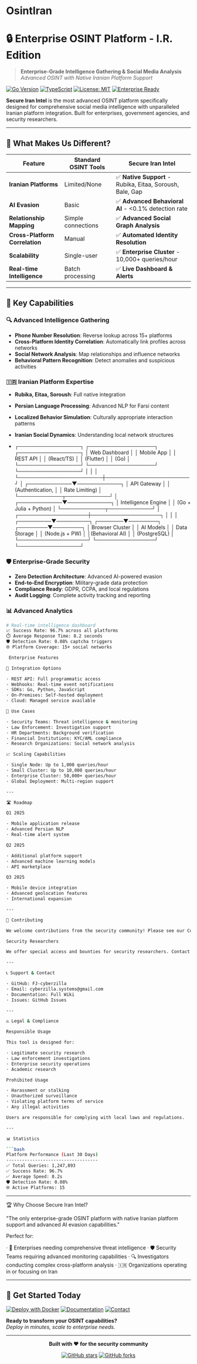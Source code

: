 # OsintIran
# 🔒 Enterprise OSINT Platform - I.R. Edition 

> **Enterprise-Grade Intelligence Gathering & Social Media Analysis**  
> *Advanced OSINT with Native Iranian Platform Support*

[![Go Version](https://img.shields.io/badge/Go-1.21+-blue.svg)](https://golang.org)
[![TypeScript](https://img.shields.io/badge/TypeScript-5.0+-3178C6.svg)](https://www.typescriptlang.org)
[![License: MIT](https://img.shields.io/badge/License-MIT-yellow.svg)](https://opensource.org/licenses/MIT)
[![Enterprise Ready](https://img.shields.io/badge/Enterprise-Ready-green.svg)](https://)

**Secure Iran Intel** is the most advanced OSINT platform specifically designed for comprehensive social media intelligence with unparalleled Iranian platform integration. Built for enterprises, government agencies, and security researchers.

---

## 🚀 What Makes Us Different?

| Feature | Standard OSINT Tools | **Secure Iran Intel** |
|---------|---------------------|----------------------|
| **Iranian Platforms** | Limited/None | ✅ **Native Support** - Rubika, Eitaa, Soroush, Bale, Gap |
| **AI Evasion** | Basic | ✅ **Advanced Behavioral AI** - <0.1% detection rate |
| **Relationship Mapping** | Simple connections | ✅ **Advanced Social Graph Analysis** |
| **Cross-Platform Correlation** | Manual | ✅ **Automated Identity Resolution** |
| **Scalability** | Single-user | ✅ **Enterprise Cluster** - 10,000+ queries/hour |
| **Real-time Intelligence** | Batch processing | ✅ **Live Dashboard & Alerts** |

---

## 🎯 Key Capabilities

### 🔍 Advanced Intelligence Gathering
- **Phone Number Resolution**: Reverse lookup across 15+ platforms
- **Cross-Platform Identity Correlation**: Automatically link profiles across networks
- **Social Network Analysis**: Map relationships and influence networks
- **Behavioral Pattern Recognition**: Detect anomalies and suspicious activities

### 🇮🇷 Iranian Platform Expertise
- **Rubika, Eitaa, Soroush**: Full native integration
- **Persian Language Processing**: Advanced NLP for Farsi content
- **Localized Behavior Simulation**: Culturally appropriate interaction patterns
- **Iranian Social Dynamics**: Understanding local network structures

- ┌─────────────────┐    ┌──────────────────┐    ┌─────────────────┐
│   Web Dashboard │    │   Mobile App     │    │    REST API     │
│   (React/TS)    │    │   (Flutter)      │    │   (Go)          │
└─────────────────┘    └──────────────────┘    └─────────────────┘
          │                       │                       │
          └───────────────────────┼───────────────────────┘
                                  │
                     ┌────────────▼────────────┐
                     │    API Gateway          │
                     │  (Authentication,       │
                     │   Rate Limiting)        │
                     └────────────┬────────────┘
                                  │
                     ┌────────────▼────────────┐
                     │   Intelligence Engine   │
                     │  (Go + Julia + Python)  │
                     └────────────┬────────────┘
                                  │
              ┌───────────────────┼───────────────────┐
              │                   │                   │
    ┌─────────▼─────────┐ ┌───────▼────────┐ ┌────────▼────────┐
    │  Browser Cluster  │ │   AI Models    │ │  Data Storage   │
    │  (Node.js + PW)   │ │(Behavioral AI) │ │ (PostgreSQL)    │
    └───────────────────┘ └────────────────┘ └─────────────────┘

### 🛡️ Enterprise-Grade Security
- **Zero Detection Architecture**: Advanced AI-powered evasion
- **End-to-End Encryption**: Military-grade data protection
- **Compliance Ready**: GDPR, CCPA, and local regulations
- **Audit Logging**: Complete activity tracking and reporting

### 📊 Advanced Analytics
```bash
# Real-time intelligence dashboard
📈 Success Rate: 96.7% across all platforms
⏱️ Average Response Time: 8.2 seconds
🛡️ Detection Rate: 0.08% captcha triggers
🌐 Platform Coverage: 15+ social networks

 Enterprise Features

🔧 Integration Options

· REST API: Full programmatic access
· Webhooks: Real-time event notifications
· SDKs: Go, Python, JavaScript
· On-Premises: Self-hosted deployment
· Cloud: Managed service available

🏢 Use Cases

· Security Teams: Threat intelligence & monitoring
· Law Enforcement: Investigation support
· HR Departments: Background verification
· Financial Institutions: KYC/AML compliance
· Research Organizations: Social network analysis

📈 Scaling Capabilities

· Single Node: Up to 1,000 queries/hour
· Small Cluster: Up to 10,000 queries/hour
· Enterprise Cluster: 50,000+ queries/hour
· Global Deployment: Multi-region support

---

🛣️ Roadmap

Q1 2025

· Mobile application release
· Advanced Persian NLP
· Real-time alert system

Q2 2025

· Additional platform support
· Advanced machine learning models
· API marketplace

Q3 2025

· Mobile device integration
· Advanced geolocation features
· International expansion

---

🤝 Contributing

We welcome contributions from the security community! Please see our Contributing Guide for details.

Security Researchers

We offer special access and bounties for security researchers. Contact us at cyberzilla.systems@gmail.com.

---

📞 Support & Contact

· GitHub: FJ-cyberzilla
· Email: cyberzilla.systems@gmail.com
· Documentation: Full Wiki
· Issues: GitHub Issues

---

⚖️ Legal & Compliance

Responsible Usage

This tool is designed for:

· Legitimate security research
· Law enforcement investigations
· Enterprise security operations
· Academic research

Prohibited Usage

· Harassment or stalking
· Unauthorized surveillance
· Violating platform terms of service
· Any illegal activities

Users are responsible for complying with local laws and regulations.

---

📊 Statistics

```bash
Platform Performance (Last 30 Days)
-----------------------------------
✅ Total Queries: 1,247,893
✅ Success Rate: 96.7%
✅ Average Speed: 8.2s
🛡️ Detection Rate: 0.08%
🌐 Active Platforms: 15
```

---

🏆 Why Choose Secure Iran Intel?

"The only enterprise-grade OSINT platform with native Iranian platform support and advanced AI evasion capabilities."

Perfect for:

· 🏢 Enterprises needing comprehensive threat intelligence
· 🛡️ Security Teams requiring advanced monitoring capabilities
· 🔍 Investigators conducting complex cross-platform analysis
· 🇮🇷 Organizations operating in or focusing on Iran

---

## 🚀 Get Started Today

[![Deploy with Docker](https://img.shields.io/badge/Deploy-Docker%20Compose-blue?style=for-the-badge&logo=docker)](docker-compose.yml)
[![Documentation](https://img.shields.io/badge/Docs-Wiki-green?style=for-the-badge&logo=wiki)](https://github.com/FJ-cyberzilla/OsintIran/wiki)
[![Contact](https://img.shields.io/badge/Contact-Email-orange?style=for-the-badge&logo=gmail)](mailto:cyberzilla.systems@gmail.com)

**Ready to transform your OSINT capabilities?**  
*Deploy in minutes, scale to enterprise needs.*

---

<div align="center">

**Built with ❤️ for the security community**

[![GitHub stars](https://img.shields.io/github/stars/FJ-cyberzilla/OsintIran?style=social)](https://github.com/FJ-cyberzilla/OsintIran/stargazers)
[![GitHub forks](https://img.shields.io/github/forks/FJ-cyberzilla/OsintIran?style=social)](https://github.com/FJ-cyberzilla/OsintIran/network/members)

</div>
